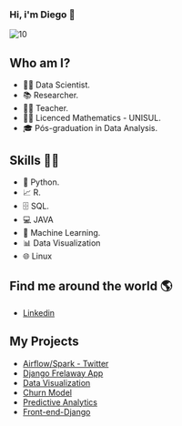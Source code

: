 ### Hi, i'm Diego 👋
![10](https://user-images.githubusercontent.com/79227339/150042533-28a41fd5-52b2-40de-bb05-af542f412720.jpg)



## Who am I? 

* 👩‍💻 Data Scientist.
* 📚 Researcher.
* 👩‍🏫 Teacher.
* 👩‍🎓 Licenced Mathematics - UNISUL.
* 🎓 Pós-graduation in Data Analysis.

## Skills 👩‍💻

* 🐍 Python.
* 📈 R.
* 🗄 SQL.
* 💻 JAVA
* 🔮 Machine Learning. 
* 📊 Data Visualization
* 🌐 Linux 

## Find me around the world :earth_americas:

*  [Linkedin]( https://www.linkedin.com/in/diego-de-morais-350a6a206/ )

## My Projects

* [Airflow/Spark - Twitter](https://github.com/DiegoBolonik/ApacheAirflow-AluraOnline/tree/master)
* [Django Frelaway App](https://github.com/DiegoBolonik/Frelaway/tree/master)
* [Data Visualization]( https://github.com/DiegoBolonik/VisualizacaoDeDados ) 
* [Churn Model]( https://github.com/DiegoBolonik/ChurnModel )
* [Predictive Analytics]( https://github.com/DiegoBolonik/AnalisePreditiva )
* [Front-end-Django]( https://github.com/DiegoBolonik/DjangoLibrary )
